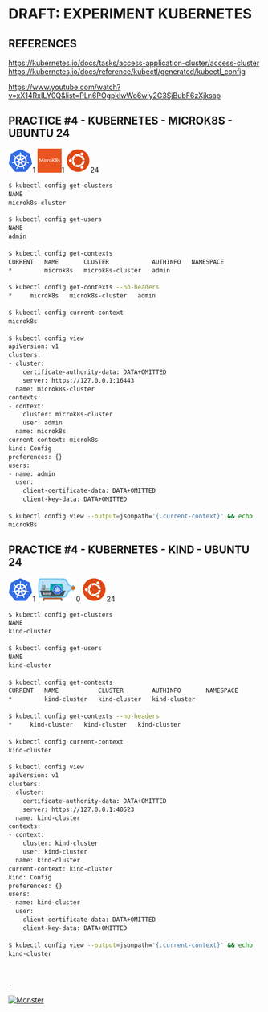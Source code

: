 # DRAFT: EXPERIMENT KUBERNETES

## REFERENCES

https://kubernetes.io/docs/tasks/access-application-cluster/access-cluster  
https://kubernetes.io/docs/reference/kubectl/generated/kubectl_config

https://www.youtube.com/watch?v=xX14RxILY0Q&list=PLn6POgpklwWo6wiy2G3SjBubF6zXjksap


## PRACTICE #4 - KUBERNETES - MICROK8S - UBUNTU 24

[![Kubernetes](img/kubernetes.webp "Kubernetes")](https://kubernetes.io)1
[![MicroK8s](img/microk8s.webp "MikroK8s")](https://microk8s.io)1
[![Ubuntu](img/ubuntu.webp "Ubuntu")](https://ubuntu.com)24

```bash
$ kubectl config get-clusters
NAME
microk8s-cluster

$ kubectl config get-users
NAME
admin

$ kubectl config get-contexts
CURRENT   NAME       CLUSTER            AUTHINFO   NAMESPACE
*         microk8s   microk8s-cluster   admin

$ kubectl config get-contexts --no-headers
*     microk8s   microk8s-cluster   admin

$ kubectl config current-context
microk8s

$ kubectl config view
apiVersion: v1
clusters:
- cluster:
    certificate-authority-data: DATA+OMITTED
    server: https://127.0.0.1:16443
  name: microk8s-cluster
contexts:
- context:
    cluster: microk8s-cluster
    user: admin
  name: microk8s
current-context: microk8s
kind: Config
preferences: {}
users:
- name: admin
  user:
    client-certificate-data: DATA+OMITTED
    client-key-data: DATA+OMITTED

$ kubectl config view --output=jsonpath='{.current-context}' && echo
microk8s
```

## PRACTICE #4 - KUBERNETES - KIND - UBUNTU 24

[![Kubernetes](img/kubernetes.webp "Kubernetes")](https://kubernetes.io)1
[![Kind](img/kind.webp "Kind")](https://kind.sigs.k8s.io)0
[![Ubuntu](img/ubuntu.webp "Ubuntu")](https://ubuntu.com)24

```bash
$ kubectl config get-clusters
NAME
kind-cluster

$ kubectl config get-users
NAME
kind-cluster

$ kubectl config get-contexts
CURRENT   NAME           CLUSTER        AUTHINFO       NAMESPACE
*         kind-cluster   kind-cluster   kind-cluster

$ kubectl config get-contexts --no-headers
*     kind-cluster   kind-cluster   kind-cluster

$ kubectl config current-context
kind-cluster

$ kubectl config view
apiVersion: v1
clusters:
- cluster:
    certificate-authority-data: DATA+OMITTED
    server: https://127.0.0.1:40523
  name: kind-cluster
contexts:
- context:
    cluster: kind-cluster
    user: kind-cluster
  name: kind-cluster
current-context: kind-cluster
kind: Config
preferences: {}
users:
- name: kind-cluster
  user:
    client-certificate-data: DATA+OMITTED
    client-key-data: DATA+OMITTED

$ kubectl config view --output=jsonpath='{.current-context}' && echo
kind-cluster
```

&nbsp;

`-`

[![Monster](https://avatars.githubusercontent.com/u/47848582?s=96&v=4 "Boo!")](../README.md)
